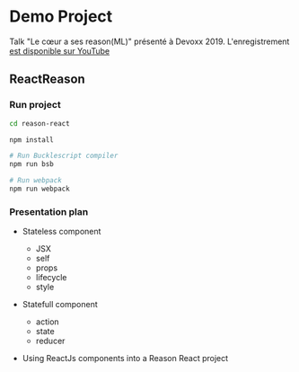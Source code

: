 # Demo Project

Talk "Le cœur a ses reason(ML)" présenté à Devoxx 2019. L'enregistrement [est disponible sur YouTube](https://youtu.be/pY9B0DmbVPo)

## ReactReason

### Run project

```sh
cd reason-react

npm install

# Run Bucklescript compiler
npm run bsb

# Run webpack
npm run webpack
```

### Presentation plan

- Stateless component

  - JSX
  - self
  - props
  - lifecycle
  - style

- Statefull component

  - action
  - state
  - reducer

- Using ReactJs components into a Reason React project

